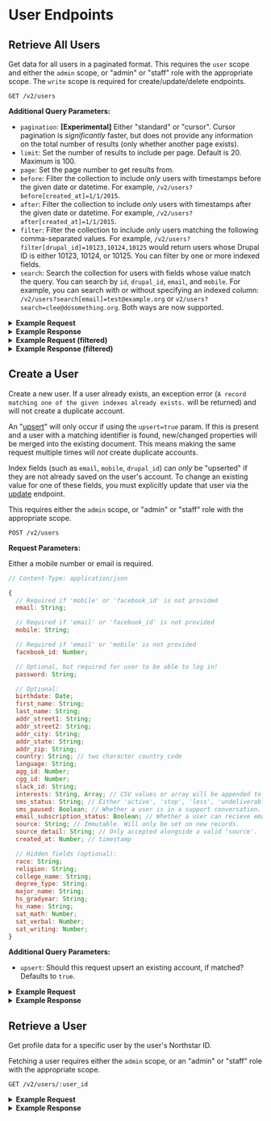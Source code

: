 # User Endpoints

## Retrieve All Users

Get data for all users in a paginated format. This requires the `user` scope and either the `admin` scope, or "admin" or "staff" role with the appropriate scope. The `write` scope is required for create/update/delete endpoints.

```
GET /v2/users
```

**Additional Query Parameters:**

- `pagination`: **[Experimental]** Either "standard" or "cursor". Cursor pagination is _significantly_ faster, but does not provide any information on the total number of results (only whether another page exists).
- `limit`: Set the number of results to include per page. Default is 20. Maximum is 100.
- `page`: Set the page number to get results from.
- `before`: Filter the collection to include _only_ users with timestamps before the given date or datetime. For example, `/v2/users?before[created_at]=1/1/2015`.
- `after`: Filter the collection to include _only_ users with timestamps after the given date or datetime. For example, `/v2/users?after[created_at]=1/1/2015`.
- `filter`: Filter the collection to include _only_ users matching the following comma-separated values. For example, `/v2/users?filter[drupal_id]=10123,10124,10125` would return users whose Drupal ID is either 10123, 10124, or 10125. You can filter by one or more indexed fields.
- `search`: Search the collection for users with fields whose value match the query. You can search by `id`, `drupal_id`, `email`, and `mobile`. For example, you can search with or without specifying an indexed column: `/v2/users?search[email]=test@example.org` or `v2/users?search=clee@dosomething.org`. Both ways are now supported.

<details>
<summary><strong>Example Request</strong></summary>

```sh
curl -X GET \
  -H "Authorization: Bearer ${ACCESS_TOKEN}" \
  https://northstar.dosomething.org/v2/users?limit=15&page=1
```

</details>

<details>
<summary><strong>Example Response</strong></summary>

```js
// 200 OK

{
    "data": [
        {
            "id": "5480c950bffebc651c8b456f",
            "email": "test@dosomething.org",
            // ...the rest of the user data...
        },
        // etc...
    ],
    "meta": {
        "pagination": [
            "total": 65,
            "count": 20,
            "per_page": 15,
            "current_page": 1,
            "total_pages": 5,
            "links": {
                "next": "https://northstar.dosomething.org/v2/users?page=2",
            }
        ]
    }
}
```

</details>

<details>
<summary><strong>Example Request (filtered)</strong></summary>

```sh
curl -X GET \
  -H "Authorization: Bearer ${ACCESS_TOKEN}" \
  https://northstar.dosomething.org/v2/users?filter[drupal_id]=10010
```

</details>

<details>
<summary><strong>Example Response (filtered)</strong></summary>

```js
// 200 OK

{
    "data": [
        {
            "id": "5480c950bffebc651c8b456f",
            "email": "test@dosomething.org",
            // ...the rest of the user data...
        }
    ],
    "meta": {
        "pagination": [
            "total": 1,
            "count": 1,
            "per_page": 20,
            "current_page": 1,
            "total_pages": 1,
            "links": {}
        ]
    }
}
```

</details>

## Create a User

Create a new user. If a user already exists, an exception error (`A record matching one of the given indexes already exists.` will be returned) and will not create a duplicate account.

An "[upsert](https://docs.mongodb.org/v2.6/reference/glossary/#term-upsert)" will only occur if using the `upsert=true` param. If this is present and a user with a matching identifier is found, new/changed properties will be merged into the existing document. This means
making the same request multiple times will _not_ create duplicate accounts.

Index fields (such as `email`, `mobile`, `drupal_id`) can _only_ be "upserted" if they are not already saved on the user's
account. To change an existing value for one of these fields, you must explicitly update that user via the
[update](#update-a-user) endpoint.

This requires either the `admin` scope, or "admin" or "staff" role with the appropriate scope.

```
POST /v2/users
```

**Request Parameters:**

Either a mobile number or email is required.

```js
// Content-Type: application/json

{
  // Required if 'mobile' or 'facebook_id' is not provided
  email: String;

  // Required if 'email' or 'facebook_id' is not provided
  mobile: String;

  // Required if 'email' or 'mobile' is not provided
  facebook_id: Number;

  // Optional, but required for user to be able to log in!
  password: String;

  // Optional:
  birthdate: Date;
  first_name: String;
  last_name: String;
  addr_street1: String;
  addr_street2: String;
  addr_city: String;
  addr_state: String;
  addr_zip: String;
  country: String; // two character country code
  language: String;
  agg_id: Number;
  cgg_id: Number;
  slack_id: String;
  interests: String, Array; // CSV values or array will be appended to existing interests
  sms_status: String; // Either 'active', 'stop', 'less', 'undeliverable', 'pending', or 'unknown'
  sms_paused: Boolean; // Whether a user is in a support conversation.
  email_subscription_status: Boolean; // Whether a user can recieve emails or not.
  source: String; // Immutable. Will only be set on new records.
  source_detail: String; // Only accepted alongside a valid 'source'.
  created_at: Number; // timestamp

  // Hidden fields (optional):
  race: String;
  religion: String;
  college_name: String;
  degree_type: String;
  major_name: String;
  hs_gradyear: String;
  hs_name: String;
  sat_math: Number;
  sat_verbal: Number;
  sat_writing: Number;
}
```

**Additional Query Parameters:**

- `upsert`: Should this request upsert an existing account, if matched? Defaults to `true`.

<details>
<summary><strong>Example Request</strong></summary>

```sh
curl -X POST \
  -H "Authorization: Bearer ${ACCESS_TOKEN}" \
  -H "Content-Type: application/json" \
  -H "Accept: application/json" \
  -d '{"email": "test@example.com", "password": "test123", "birthdate": "10/29/1990", "first_name": "test_fname", "interests": "hockeys,kickballs"}' \
  https://northstar.dosomething.org/v2/users
```

</details>

<details>
<summary><strong>Example Response</strong></summary>

```js
// 200 Okay (or) 201 Created

{
    "data": {
        "id": "555b9225bffebc31068b4567",
        "email": "test",
        "birthdate": "10/29/1990",
        "first_name": "test_fname",
        "interests": [
            "hockeys",
            "kickballs"
        ],
        "role": "user",
        "updated_at": "2016-02-25T19:33:24+0000",
        "created_at": "2016-02-25T18:33:24+0000"
    }
}
```

</details>

## Retrieve a User

Get profile data for a specific user by the user's Northstar ID.

Fetching a user requires either the `admin` scope, or an "admin" or "staff" role with the appropriate scope.

```
GET /v2/users/:user_id
```

<details>
<summary><strong>Example Request</strong></summary>
```sh
curl -X GET \
  -H "Authorization: Bearer ${ACCESS_TOKEN}" \
  -H "Accept: application/json"
  https://northstar.dosomething.org/v2/users/5430e850dt8hbc541c37tt3d
```
</details>

<details>
<summary><strong>Example Response</strong></summary>

```js
// 200 OK

{
    "data": {
        "id": "5430e850dt8hbc541c37tt3d",
        "email": "test@example.com",
        "mobile": "5555555555",
        "facebook_id": "10101010101010101",
        "addr_street1": "123",
        "addr_street2": "456",
        "addr_city": "Paris",
        "addr_state": "Florida",
        "addr_zip": "555555",
        "country": "US",
        "birthdate": "12/17/91",
        "first_name": "First",
        "last_name": "Last",
        "voter_registration_status": "register-form",
        "role": "user",
        "updated_at": "2016-02-25T19:33:24+0000",
        "created_at": "2016-02-25T19:33:24+0000"
    }
}
```

## Retrieve a User By Mobile

Get profile data for a specific user by the user's mobile number.

Fetching a user requires either the `admin` scope, or an "admin" or "staff" role with the appropriate scope.

```
GET /v2/mobile/:mobile
```

<details>
<summary><strong>Example Request</strong></summary>
```sh
curl -X GET \
  -H "Authorization: Bearer ${ACCESS_TOKEN}" \
  -H "Accept: application/json"
  https://northstar.dosomething.org/v2/mobile/5555555555
```
</details>

<details>
<summary><strong>Example Response</strong></summary>

```js
// 200 OK

{
    "data": {
        "id": "5430e850dt8hbc541c37tt3d",
        "email": "test@example.com",
        "mobile": "5555555555",
        "facebook_id": "10101010101010101",
        "addr_street1": "123",
        "addr_street2": "456",
        "addr_city": "Paris",
        "addr_state": "Florida",
        "addr_zip": "555555",
        "country": "US",
        "birthdate": "12/17/91",
        "first_name": "First",
        "last_name": "Last",
        "role": "user",
        "updated_at": "2016-02-25T19:33:24+0000",
        "created_at": "2016-02-25T19:33:24+0000"
    }
}
```

## Retrieve a User By Email

Get profile data for a specific user by the user's email address.

Fetching a user requires either the `admin` scope, or an "admin" or "staff" role with the appropriate scope.

```
GET /v2/email/:email
```

<details>
<summary><strong>Example Request</strong></summary>
```sh
curl -X GET \
  -H "Authorization: Bearer ${ACCESS_TOKEN}" \
  -H "Accept: application/json"
  https://northstar.dosomething.org/v2/email/test@example.com
```
</details>

<details>
<summary><strong>Example Response</strong></summary>

```js
// 200 OK

{
    "data": {
        "id": "5430e850dt8hbc541c37tt3d",
        "email": "test@example.com",
        "mobile": "5555555555",
        "facebook_id": "10101010101010101",
        "addr_street1": "123",
        "addr_street2": "456",
        "addr_city": "Paris",
        "addr_state": "Florida",
        "addr_zip": "555555",
        "country": "US",
        "birthdate": "12/17/91",
        "first_name": "First",
        "last_name": "Last",
        "role": "user",
        "updated_at": "2016-02-25T19:33:24+0000",
        "created_at": "2016-02-25T19:33:24+0000"
    }
}
```

</details>

## Update a User

Update a user resource, retrieved with the user's Northstar ID. This requires either the `admin` scope, or "admin" or "staff" role with the appropriate scope.

```
PUT /v2/users/:user_id
```

**Request Parameters:**

```js
// Content-Type: application/json

{
  email: String;
  mobile: String;
  facebook_id: Number;
  password: String;
  birthdate: Date;
  first_name: String;
  last_name: String;
  addr_street1: String;
  addr_street2: String;
  addr_city: String;
  addr_state: String;
  addr_zip: String;
  country: String; // two character country code
  language: String;
  agg_id: Number;
  cgg_id: Number;
  slack_id: String;
  interests: String, Array; // CSV values or array will be appended to existing interests
  role: String; // Can only be modified by admins. Either 'user' (default), 'staff', or 'admin'.
  sms_status: String; // Either 'active', 'stop', less', 'undeliverable', 'pending', or 'unknown'
  sms_paused: Boolean; // Whether a user is in a support conversation.

  // Hidden fields (optional):
  race: String;
  religion: String;
  college_name: String;
  degree_type: String;
  major_name: String;
  hs_gradyear: String;
  hs_name: String;
  sat_math: Number;
  sat_verbal: Number;
  sat_writing: Number;
}
```

<details>
<summary><strong>Example Request</strong></summary>

```sh
curl -X PUT \
  -H "Authorization: Bearer ${ACCESS_TOKEN}" \
  -d '{"first_name": "New First name"}' \
  https://northstar.dosomething.org/v2/5430e850dt8hbc541c37tt3d
```

</details>

<details>
<summary><strong>Example Response</strong></summary>

```js
// 200 Okay

{
    "data": {
        "id": "5430e850dt8hbc541c37tt3d",
        "first_name": "New First Name",
        // the rest of the profile...
    }
}
```

</details>

## Update a User's Cause Preferences

Update a user resource's cause preferences, retrieved with the user's Northstar ID. This requires the `user` scope and the `write` scope.

```
POST /v2/users/:user_id/causes/:cause
```

<details>
<summary><strong>Example Request</strong></summary>

```sh
curl -X POST \
  -H "Authorization: Bearer ${ACCESS_TOKEN}" \
  https://northstar.dosomething.org/v2/5430e850dt8hbc541c37tt3d/causes/bullying
```

</details>

<details>
<summary><strong>Example Response</strong></summary>

```js
// 200 Okay

{
    "data": {
        "id": "5430e850dt8hbc541c37tt3d",
        "causes": ["bullying"],
        // the rest of the profile...
    }
}
```

</details>

```
DELETE /v2/users/:user_id/causes/:cause
```

<details>
<summary><strong>Example Request</strong></summary>

```sh
curl -X DELETE \
  -H "Authorization: Bearer ${ACCESS_TOKEN}" \
  https://northstar.dosomething.org/v2/5430e850dt8hbc541c37tt3d/causes/bullying
```

</details>

<details>
<summary><strong>Example Response</strong></summary>

```js
// 200 Okay

{
    "data": {
        "id": "5430e850dt8hbc541c37tt3d",
        "causes": [],
        // the rest of the profile...
    }
}
```

</details>

## Update a User's Email Subscriptions

Update a user resource's email subscriptions, retrieved with the user's Northstar ID. This requires the `user` scope and the `write` scope.

```
POST /v2/users/:user_id/subscriptions/:topic
```

<details>
<summary><strong>Example Request</strong></summary>

```sh
curl -X POST \
  -H "Authorization: Bearer ${ACCESS_TOKEN}" \
  https://northstar.dosomething.org/v2/5430e850dt8hbc541c37tt3d/subscriptions/news
```

</details>

<details>
<summary><strong>Example Response</strong></summary>

```js
// 200 Okay

{
    "data": {
        "id": "5430e850dt8hbc541c37tt3d",
        "email_subscription_topics": [
            "news",
            "lifestyle"
        ],
        // the rest of the profile...
    }
}
```

</details>

```
DELETE /v2/users/:user_id/subscriptions/:topic
```

<details>
<summary><strong>Example Request</strong></summary>

```sh
curl -X DELETE \
  -H "Authorization: Bearer ${ACCESS_TOKEN}" \
  https://northstar.dosomething.org/v2/5430e850dt8hbc541c37tt3d/subscriptions/news
```

</details>

<details>
<summary><strong>Example Response</strong></summary>

```js
// 200 Okay

{
    "data": {
        "id": "5430e850dt8hbc541c37tt3d",
        "email_subscription_topics": [
            "lifestyle"
        ],
        // the rest of the profile...
    }
}
```

</details>

## Delete a User

Destroy a user resource. The `user_id` property of the user to delete must be provided in the URL path, and refers to the user's Northstar ID. This requires either the `admin` scope, or "admin" or "staff" role with the appropriate scope.

```
DELETE /v2/users/:user_id
```

<details>
<summary><strong>Example Request</strong></summary>

```sh
curl -X DELETE \
  -H "Authorization: Bearer ${ACCESS_TOKEN}" \
  https://northstar.dosomething.org/v2/users/555b9ca8bffebc30068b456e
```

</details>

<details>
<summary><strong>Example Response</strong></summary>

```js
// 200 OK

{
    "success": {
        "code": 200,
        "message": "No Content."
    }
}
```

</details>

## Notes

- Northstar will automatically set the `email_subscription_status` field to `true` if a user is created or updated with one or more `email_subscription_topics`.

- Northstar will automatically set the `email_subscription_topics` field to an empty array if a user is updated with a `email_subscription_status` value of `false`.
